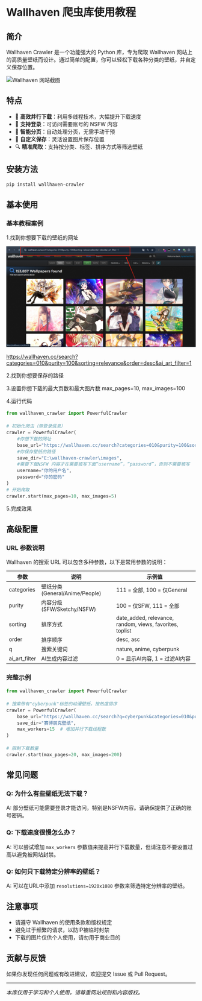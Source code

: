 # Wallhaven 爬虫库使用教程

## 简介

Wallhaven Crawler 是一个功能强大的 Python 库，专为爬取 Wallhaven 网站上的高质量壁纸而设计。通过简单的配置，你可以轻松下载各种分类的壁纸，并自定义保存位置。

![Wallhaven 网站截图](https://wallhaven.cc/images/layout/logo.png)

## 特点

- 🚀 **高效并行下载**：利用多线程技术，大幅提升下载速度
- 🔐 **支持登录**：可访问需要账号的 NSFW 内容
- 🔄 **智能分页**：自动处理分页，无需手动干预
- 📂 **自定义保存**：灵活设置图片保存位置
- 🔍 **精准爬取**：支持按分类、标签、排序方式等筛选壁纸

## 安装方法

```bash
pip install wallhaven-crawler
```

## 基本使用

### 基本教程案例


1.找到你想要下载的壁纸的网址

![图片描述](images\URL.png)

https://wallhaven.cc/search?categories=010&purity=100&sorting=relevance&order=desc&ai_art_filter=1

2.找到你想要保存的路径

3.设置你想下载的最大页数和最大图片数
 max_pages=10, max_images=100

4.运行代码
```python
from wallhaven_crawler import PowerfulCrawler

# 初始化爬虫（带登录信息）
crawler = PowerfulCrawler(
    #你想下载的网址
    base_url="https://wallhaven.cc/search?categories=010&purity=100&sorting=relevance&order=desc&ai_art_filter=1",
    #你保存壁纸的路径
    save_dir="E:\wallhaven-crawler\images",
    #需要下载NSFW 内容才在需要填写下面“username”，“password”，否则不需要填写
    username="你的用户名",
    password="你的密码"
)
# 开始爬取
crawler.start(max_pages=10, max_images=5)
```
5.完成效果

## 高级配置

### URL 参数说明

Wallhaven 的搜索 URL 可以包含多种参数，以下是常用参数的说明：

| 参数 | 说明 | 示例值 |
|------|------|--------|
| categories | 壁纸分类 (General/Anime/People) | 111 = 全部, 100 = 仅General |
| purity | 内容分级 (SFW/Sketchy/NSFW) | 100 = 仅SFW, 111 = 全部 |
| sorting | 排序方式 | date_added, relevance, random, views, favorites, toplist |
| order | 排序顺序 | desc, asc |
| q | 搜索关键词 | nature, anime, cyberpunk |
| ai_art_filter | AI生成内容过滤 | 0 = 显示AI内容, 1 = 过滤AI内容 |

### 完整示例

```python
from wallhaven_crawler import PowerfulCrawler

# 搜索带有"cyberpunk"标签的动漫壁纸，按热度排序
crawler = PowerfulCrawler(
    base_url="https://wallhaven.cc/search?q=cyberpunk&categories=010&purity=100&sorting=toplist&order=desc",
    save_dir="赛博朋克壁纸",
    max_workers=15  # 增加并行下载线程数
)

# 限制下载数量
crawler.start(max_pages=20, max_images=200)
```

## 常见问题

### Q: 为什么有些壁纸无法下载？
A: 部分壁纸可能需要登录才能访问，特别是NSFW内容。请确保提供了正确的账号密码。

### Q: 下载速度很慢怎么办？
A: 可以尝试增加 `max_workers` 参数值来提高并行下载数量，但请注意不要设置过高以避免被网站封禁。

### Q: 如何只下载特定分辨率的壁纸？
A: 可以在URL中添加 `resolutions=1920x1080` 参数来筛选特定分辨率的壁纸。

## 注意事项

- 请遵守 Wallhaven 的使用条款和版权规定
- 避免过于频繁的请求，以防IP被临时封禁
- 下载的图片仅供个人使用，请勿用于商业目的

## 贡献与反馈

如果你发现任何问题或有改进建议，欢迎提交 Issue 或 Pull Request。

---

*本库仅用于学习和个人使用，请尊重网站规则和内容版权。*